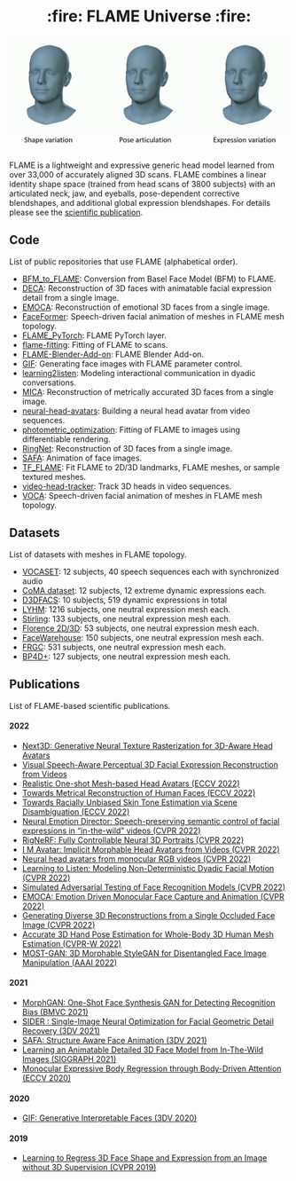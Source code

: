 <h1 align="center">:fire: FLAME Universe :fire:</h1>


<p align="center"> 
<img src="gifs/model_variations.gif">
</p>

FLAME is a lightweight and expressive generic head model learned from over 33,000 of accurately aligned 3D scans. FLAME combines a linear identity shape space (trained from head scans of 3800 subjects) with an articulated neck, jaw, and eyeballs, pose-dependent corrective blendshapes, and additional global expression blendshapes. For details please see the [scientific publication](https://ps.is.tuebingen.mpg.de/uploads_file/attachment/attachment/400/paper.pdf).

## Code

List of public repositories that use FLAME (alphabetical order).

- [BFM_to_FLAME](https://github.com/TimoBolkart/BFM_to_FLAME): Conversion from Basel Face Model (BFM) to FLAME.
- [DECA](https://github.com/YadiraF/DECA):  Reconstruction of 3D faces with animatable facial expression detail from a single image.
- [EMOCA](https://github.com/radekd91/emoca): Reconstruction of emotional 3D faces from a single image.
- [FaceFormer](https://github.com/EvelynFan/FaceFormer): Speech-driven facial animation of meshes in FLAME mesh topology.
- [FLAME_PyTorch](https://github.com/soubhiksanyal/FLAME_PyTorch): FLAME PyTorch layer. 
- [flame-fitting](https://github.com/Rubikplayer/flame-fitting): Fitting of FLAME to scans. 
- [FLAME-Blender-Add-on](https://github.com/TimoBolkart/FLAME-Blender-Add-on): FLAME Blender Add-on.
- [GIF](https://github.com/ParthaEth/GIF): Generating face images with FLAME parameter control. 
- [learning2listen](https://github.com/evonneng/learning2listen): Modeling interactional communication in dyadic conversations. 
- [MICA](https://github.com/Zielon/MICA): Reconstruction of metrically accurated 3D faces from a single image. 
- [neural-head-avatars](https://github.com/philgras/neural-head-avatars): Building a neural head avatar from video sequences. 
- [photometric_optimization](https://github.com/HavenFeng/photometric_optimization): Fitting of FLAME to images using differentiable rendering. 
- [RingNet](https://github.com/soubhiksanyal/RingNet): Reconstruction of 3D faces from a single image. 
- [SAFA](https://github.com/Qiulin-W/SAFA): Animation of face images.  
- [TF_FLAME](https://github.com/TimoBolkart/TF_FLAME): Fit FLAME to 2D/3D landmarks, FLAME meshes, or sample textured meshes. 
- [video-head-tracker](https://github.com/philgras/video-head-tracker): Track 3D heads in video sequences. 
- [VOCA](https://github.com/TimoBolkart/voca): Speech-driven facial animation of meshes in FLAME mesh topology.

## Datasets

List of datasets with meshes in FLAME topology. 

- [VOCASET](https://github.com/TimoBolkart/voca): 12 subjects, 40 speech sequences each with synchronized audio
- [CoMA dataset](https://coma.is.tue.mpg.de/download.php): 12 subjects, 12 extreme dynamic expressions each.
- [D3DFACS](https://flame.is.tue.mpg.de/download.php): 10 subjects, 519 dynamic expressions in total
- [LYHM](https://www-users.cs.york.ac.uk/~nep/research/Headspace/): 1216 subjects, one neutral expression mesh each. 
- [Stirling](https://github.com/Zielon/MICA/tree/master/datasets): 133 subjects, one neutral expression mesh each. 
- [Florence 2D/3D](https://github.com/Zielon/MICA/tree/master/datasets): 53 subjects, one neutral expression mesh each. 
- [FaceWarehouse](http://kunzhou.net/zjugaps/facewarehouse/): 150 subjects, one neutral expression mesh each. 
- [FRGC](https://github.com/Zielon/MICA/tree/master/datasets): 531 subjects, one neutral expression mesh each. 
- [BP4D+](https://github.com/Zielon/MICA/tree/master/datasets): 127 subjects, one neutral expression mesh each. 

## Publications

List of FLAME-based scientific publications.

#### 2022

- [Next3D: Generative Neural Texture Rasterization for 3D-Aware Head Avatars](https://arxiv.org/pdf/2211.11208.pdf)
- [Visual Speech-Aware Perceptual 3D Facial Expression Reconstruction from Videos](https://arxiv.org/pdf/2207.11094.pdf)
- [Realistic One-shot Mesh-based Head Avatars (ECCV 2022)](https://arxiv.org/pdf/2206.08343.pdf)
- [Towards Metrical Reconstruction of Human Faces (ECCV 2022)](https://arxiv.org/pdf/2204.06607.pdf)
- [Towards Racially Unbiased Skin Tone Estimation via Scene Disambiguation (ECCV 2022)](https://arxiv.org/pdf/2205.03962.pdf)
- [Neural Emotion Director: Speech-preserving semantic control of facial expressions in “in-the-wild” videos (CVPR 2022)](https://arxiv.org/pdf/2112.00585.pdf)
- [RigNeRF: Fully Controllable Neural 3D Portraits (CVPR 2022)](https://arxiv.org/pdf/2206.06481.pdf)
- [I M Avatar: Implicit Morphable Head Avatars from Videos (CVPR 2022)](https://arxiv.org/pdf/2112.07471.pdf)
- [Neural head avatars from monocular RGB videos (CVPR 2022)](https://arxiv.org/pdf/2112.01554.pdf)
- [Learning to Listen: Modeling Non-Deterministic Dyadic Facial Motion (CVPR 2022)](https://arxiv.org/pdf/2204.08451.pdf)
- [Simulated Adversarial Testing of Face Recognition Models (CVPR 2022)](https://arxiv.org/pdf/2106.04569.pdf)
- [EMOCA: Emotion Driven Monocular Face Capture and Animation (CVPR 2022)](https://arxiv.org/pdf/2204.11312.pdf)
- [Generating Diverse 3D Reconstructions from a Single Occluded Face Image (CVPR 2022)](https://arxiv.org/pdf/2112.00879.pdf)
- [Accurate 3D Hand Pose Estimation for Whole-Body 3D Human Mesh Estimation (CVPR-W 2022)](https://arxiv.org/pdf/2011.11534.pdf)
- [MOST-GAN: 3D Morphable StyleGAN for Disentangled Face Image Manipulation (AAAI 2022)](https://arxiv.org/pdf/2111.01048.pdf)

#### 2021

- [MorphGAN: One-Shot Face Synthesis GAN for Detecting Recognition Bias (BMVC 2021)](https://arxiv.org/pdf/2012.05225.pdf)
- [SIDER : Single-Image Neural Optimization for Facial Geometric Detail Recovery (3DV 2021)](https://arxiv.org/pdf/2108.05465.pdf)
- [SAFA: Structure Aware Face Animation (3DV 2021)](https://arxiv.org/pdf/2111.04928.pdf)
- [Learning an Animatable Detailed 3D Face Model from In-The-Wild Images (SIGGRAPH 2021)](https://arxiv.org/pdf/2012.04012.pdf)
- [Monocular Expressive Body Regression through Body-Driven Attention (ECCV 2020)](https://arxiv.org/pdf/2008.09062.pdf)

#### 2020

- [GIF: Generative Interpretable Faces (3DV 2020)](https://arxiv.org/pdf/2009.00149.pdf)

#### 2019

- [Learning to Regress 3D Face Shape and Expression from an Image without 3D Supervision (CVPR 2019)](https://arxiv.org/pdf/1905.06817.pdf)





